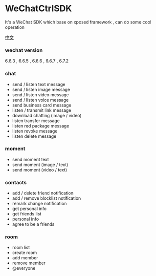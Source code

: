 # WeChatCtrlSDK
It's a WeChat SDK which base on xposed framework , can do some cool operation 

[中文](https://github.com/JYongDev/WeChatCtrlSDK/blob/master/README_Chinese.md)<br/>

### wechat version ###  
6.6.3 , 6.6.5 , 6.6.6 , 6.6.7 , 6.7.2
 
### chat ###
<ul>
 <li>send / listen text message </li>
 <li>send / listen image message </li>
 <li>send / listen video message </li>
 <li>send / listen voice message </li>
 <li>send business card message </li>
 <li>listen / transmit link message </li>
 <li>download chatting (image / video) </li>
 <li>listen transfer message </li>
 <li>listen red package message </li>
 <li>listen revoke message </li>
 <li>listen delete message </li>
</ul>

### moment ###
<ul>
 <li>send moment text </li>
 <li>send moment (image / text) </li>
 <li>send moment (video / text) </li>
</ul>

### contacts ###
<ul>
 <li>add / delete friend notification </li>
 <li>add / remove blocklist notification </li>
 <li>remark change notification </li>
 <li>get personal info </li>
 <li>get friends list </li>
 <li>personal info </li>
 <li>agree to be a friends</li>
</ul>

### room ###
<ul>
 <li>room list </li>
 <li>create room </li>
 <li>add member </li>
 <li>remove member </li>
 <li>@everyone </li>
</ul>


